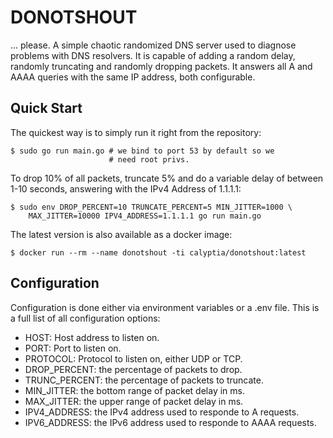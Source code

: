 DONOTSHOUT
==========

... please. A simple chaotic randomized DNS server used to diagnose
problems with DNS resolvers. It is capable of adding a random delay,
randomly truncating and randomly dropping packets. It answers all
A and AAAA queries with the same IP address, both configurable.

## Quick Start

The quickest way is to simply run it right from the repository:

    $ sudo go run main.go # we bind to port 53 by default so we
                          # need root privs.

To drop 10% of all packets, truncate 5% and do a 
variable delay of between 1-10 seconds, answering with
the IPv4 Address of 1.1.1.1:

    $ sudo env DROP_PERCENT=10 TRUNCATE_PERCENT=5 MIN_JITTER=1000 \
        MAX_JITTER=10000 IPV4_ADDRESS=1.1.1.1 go run main.go

The latest version is also available as a docker image:

    $ docker run --rm --name donotshout -ti calyptia/donotshout:latest

## Configuration

Configuration is done either via environment variables or
a .env file. This is a full list of all configuration options:

  * HOST: Host address to listen on.
  * PORT: Port to listen on.
  * PROTOCOL: Protocol to listen on, either UDP or TCP.
  * DROP_PERCENT: the percentage of packets to drop.
  * TRUNC_PERCENT: the percentage of packets to truncate.
  * MIN_JITTER: the bottom range of packet delay in ms.
  * MAX_JITTER: the upper range of packet delay in ms.
  * IPV4_ADDRESS: the IPv4 address used to responde to A requests.
  * IPV6_ADDRESS: the IPv6 address used to responde to AAAA requests.
